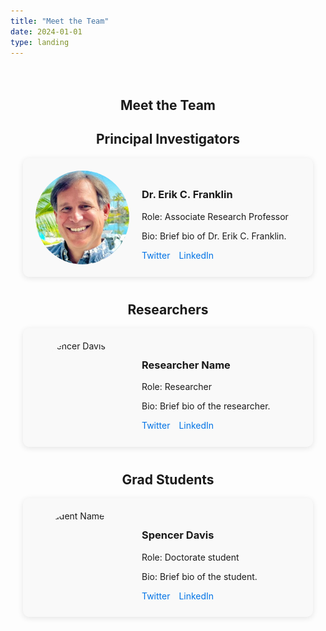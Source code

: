 ```yaml
---
title: "Meet the Team"
date: 2024-01-01
type: landing
---
```

<main>
    <section id="team">
        <h1>Meet the Team</h1>
        <!-- Principal Investigators -->
        <section class="team-group">
            <h2>Principal Investigators</h2>
            <div class="team-member">
                <img src="/images/erik_franklin.jpg" alt="Dr. Erik C. Franklin" class="team-photo">
                <div class="team-info">
                    <h3>Dr. Erik C. Franklin</h3>
                    <p>Role: Associate Research Professor</p>
                    <p>Bio: Brief bio of Dr. Erik C. Franklin.</p>
                    <div class="social-links">
                        <a href="https://twitter.com/erikfranklin" target="_blank">Twitter</a>
                        <a href="https://linkedin.com/in/erikfranklin" target="_blank">LinkedIn</a>
                    </div>
                </div>
            </div>
        </section>
        <!-- Researchers -->
        <section class="team-group">
            <h2>Researchers</h2>
            <div class="team-member">
                <img src="/images/researcher_photo.jpg" alt="Spencer Davis" class="team-photo">
                <div class="team-info">
                    <h3>Researcher Name</h3>
                    <p>Role: Researcher</p>
                    <p>Bio: Brief bio of the researcher.</p>
                    <div class="social-links">
                        <a href="#" target="_blank">Twitter</a>
                        <a href="#" target="_blank">LinkedIn</a>
                    </div>
                </div>
            </div>
        </section>
        <!-- Grad Students -->
        <section class="team-group">
            <h2>Grad Students</h2>
            <div class="team-member">
                <img src="/images/grad_student_photo.jpg" alt="Student Name" class="team-photo">
                <div class="team-info">
                    <h3>Spencer Davis</h3>
                    <p>Role: Doctorate student</p>
                    <p>Bio: Brief bio of the student.</p>
                    <div class="social-links">
                        <a href="#" target="_blank">Twitter</a>
                        <a href="#" target="_blank">LinkedIn</a>
                    </div>
                </div>
            </div>
        </section>
        <!-- Add more sections for Admin, Visitors, Alumni as needed -->
    </section>
</main>

<style>
    #team {
        max-width: 1200px;
        margin: 0 auto;
        padding: 20px;
    }

    .team-group {
        margin-bottom: 40px;
    }

    h1, h2 {
        text-align: center;
    }

    .team-member {
        display: flex;
        align-items: center;
        background-color: #f9f9f9;
        padding: 20px;
        margin-bottom: 20px;
        border-radius: 10px;
        box-shadow: 0 2px 10px rgba(0, 0, 0, 0.1);
    }

    .team-photo {
        width: 150px;
        height: 150px;
        border-radius: 50%;
        margin-right: 20px;
        object-fit: cover;
    }

    .team-info {
        flex: 1;
    }

    .social-links a {
        margin-right: 10px;
        text-decoration: none;
        color: #0073e6;
    }

    .social-links a:hover {
        text-decoration: underline;
    }
</style>
